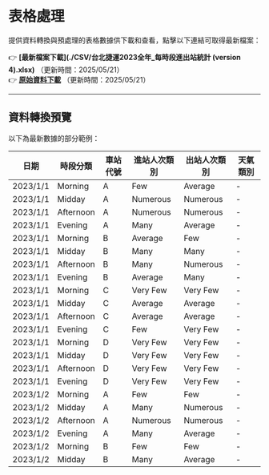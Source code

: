 # 表格處理

提供資料轉換與預處理的表格數據供下載和查看，點擊以下連結可取得最新檔案：

👉 **[最新檔案下載](./CSV/台北捷運2023全年_每時段進出站統計 (version 4).xlsx)** （更新時間：2025/05/21）   
👉 **[原始資料下載](./CSV/2023_TRTS.csv)** （更新時間：2025/05/21）

---

## 資料轉換預覽

以下為最新數據的部分範例：

| 日期         | 時段分類   | 車站代號 | 進站人次類別   | 出站人次類別   | 天氣類別 |
|--------------|------------|----------|----------------|----------------|----------|
| 2023/1/1     | Morning    | A        | Few            | Average        | -        |
| 2023/1/1     | Midday     | A        | Numerous       | Numerous       | -        |
| 2023/1/1     | Afternoon  | A        | Numerous       | Numerous       | -        |
| 2023/1/1     | Evening    | A        | Many           | Average        | -        |
| 2023/1/1     | Morning    | B        | Average        | Few            | -        |
| 2023/1/1     | Midday     | B        | Many           | Many           | -        |
| 2023/1/1     | Afternoon  | B        | Many           | Numerous       | -        |
| 2023/1/1     | Evening    | B        | Average        | Many           | -        |
| 2023/1/1     | Morning    | C        | Very Few       | Very Few       | -        |
| 2023/1/1     | Midday     | C        | Average        | Average        | -        |
| 2023/1/1     | Afternoon  | C        | Average        | Average        | -        |
| 2023/1/1     | Evening    | C        | Few            | Very Few       | -        |
| 2023/1/1     | Morning    | D        | Very Few       | Very Few       | -        |
| 2023/1/1     | Midday     | D        | Very Few       | Very Few       | -        |
| 2023/1/1     | Afternoon  | D        | Very Few       | Very Few       | -        |
| 2023/1/1     | Evening    | D        | Very Few       | Very Few       | -        |
| 2023/1/2     | Morning    | A        | Few            | Few            | -        |
| 2023/1/2     | Midday     | A        | Many           | Numerous       | -        |
| 2023/1/2     | Afternoon  | A        | Numerous       | Numerous       | -        |
| 2023/1/2     | Evening    | A        | Many           | Average        | -        |
| 2023/1/2     | Morning    | B        | Few            | Few            | -        |
| 2023/1/2     | Midday     | B        | Many           | Average        | -        |